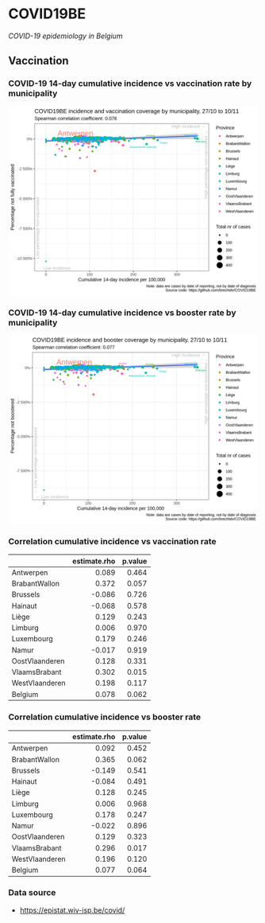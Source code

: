 
# COVID19BE

*COVID-19 epidemiology in Belgium*

## Vaccination

### COVID-19 14-day cumulative incidence vs vaccination rate by municipality

![](covid19be-vaccination.png)

### COVID-19 14-day cumulative incidence vs booster rate by municipality

![](covid19be-vaccination-booster.png)

### Correlation cumulative incidence vs vaccination rate

|                | estimate.rho | p.value |
| :------------- | -----------: | ------: |
| Antwerpen      |        0.089 |   0.464 |
| BrabantWallon  |        0.372 |   0.057 |
| Brussels       |      \-0.086 |   0.726 |
| Hainaut        |      \-0.068 |   0.578 |
| Liège          |        0.129 |   0.243 |
| Limburg        |        0.006 |   0.970 |
| Luxembourg     |        0.179 |   0.246 |
| Namur          |      \-0.017 |   0.919 |
| OostVlaanderen |        0.128 |   0.331 |
| VlaamsBrabant  |        0.302 |   0.015 |
| WestVlaanderen |        0.198 |   0.117 |
| Belgium        |        0.078 |   0.062 |

### Correlation cumulative incidence vs booster rate

|                | estimate.rho | p.value |
| :------------- | -----------: | ------: |
| Antwerpen      |        0.092 |   0.452 |
| BrabantWallon  |        0.365 |   0.062 |
| Brussels       |      \-0.149 |   0.541 |
| Hainaut        |      \-0.084 |   0.491 |
| Liège          |        0.128 |   0.245 |
| Limburg        |        0.006 |   0.968 |
| Luxembourg     |        0.178 |   0.247 |
| Namur          |      \-0.022 |   0.896 |
| OostVlaanderen |        0.129 |   0.323 |
| VlaamsBrabant  |        0.296 |   0.017 |
| WestVlaanderen |        0.196 |   0.120 |
| Belgium        |        0.077 |   0.064 |

### Data source

  - <https://epistat.wiv-isp.be/covid/>
